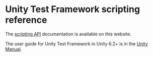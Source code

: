 # Unity Test Framework scripting reference

The [scripting API](https://docs.unity3d.com/Packages/com.unity.test-framework@latest/index.html?subfolder=/api/index.html) documentation is available on this website.

The user guide for Unity Test Framework in Unity 6.2+ is in the [Unity Manual](https://docs.unity3d.com/6000.2/Documentation/Manual/test-framework/test-framework-introduction.html).
